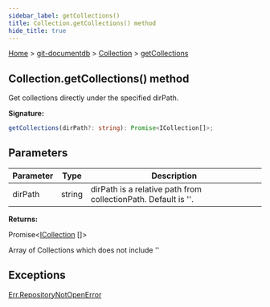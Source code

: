 ```yaml
---
sidebar_label: getCollections()
title: Collection.getCollections() method
hide_title: true
---
```


[Home](./index.md) &gt; [git-documentdb](./git-documentdb.md) &gt; [Collection](./git-documentdb.collection.md) &gt; [getCollections](./git-documentdb.collection.getcollections.md)

## Collection.getCollections() method

Get collections directly under the specified dirPath.

<b>Signature:</b>

```typescript
getCollections(dirPath?: string): Promise<ICollection[]>;
```

## Parameters

|  Parameter | Type | Description |
|  --- | --- | --- |
|  dirPath | string | dirPath is a relative path from collectionPath. Default is ''. |

<b>Returns:</b>

Promise&lt;[ICollection](./git-documentdb.icollection.md) \[\]&gt;

Array of Collections which does not include ''

## Exceptions

[Err.RepositoryNotOpenError](./git-documentdb.err.repositorynotopenerror.md)

